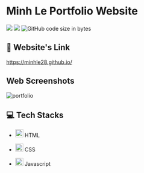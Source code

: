 # Minh Le Portfolio Website
<img src="https://img.shields.io/github/stars/minhle28/minhle28.github.io"/> <img src="https://img.shields.io/github/issues/minhle28/minhle28.github.io"/> ![GitHub code size in bytes](https://img.shields.io/github/languages/code-size/minhle28/minhle28.github.io)

## 📱 Website's Link
https://minhle28.github.io/


## Web Screenshots
![portfolio](https://github.com/minhle28/minhle28.github.io/assets/114270231/83453853-e0e3-4161-b300-a3f936a874a0)




## 💻 Tech Stacks
* <a href="#" title="HTML"><img src="https://github.com/get-icon/geticon/raw/master/icons/html-5.svg" alt="HTML" width="21px" height="21px"></a> HTML 

* <a href="#" title="CSS"><img src="https://github.com/get-icon/geticon/raw/master/icons/css-3.svg" alt="CSS" width="21px" height="21px"></a> CSS

* <a href="https://developer.mozilla.org/en-US/docs/Web/JavaScript" title="JavaScript"><img src="https://github.com/get-icon/geticon/raw/master/icons/javascript.svg" alt="JavaScript" width="21px" height="21px"></a> Javascript
